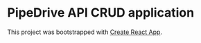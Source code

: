 # PipeDrive API CRUD application

This project was bootstrapped with [Create React App](https://github.com/facebook/create-react-app).

